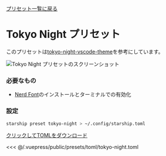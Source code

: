 [プリセット一覧に戻る](./README.md#pastel-powerline)

# Tokyo Night プリセット

このプリセットは[tokyo-night-vscode-theme](https://github.com/enkia/tokyo-night-vscode-theme)を参考にしています。

![Tokyo Night プリセットのスクリーンショット](/presets/img/tokyo-night.png)

### 必要なもの

- [Nerd Font](https://www.nerdfonts.com/)のインストールとターミナルでの有効化

### 設定

```sh
starship preset tokyo-night > ~/.config/starship.toml
```

[クリックしてTOMLをダウンロード](/presets/toml/tokyo-night.toml)

<<< @/.vuepress/public/presets/toml/tokyo-night.toml
